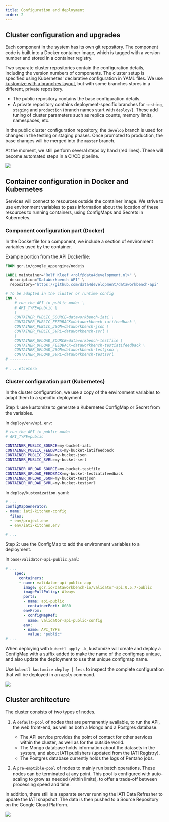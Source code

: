 ```yaml
---
title: Configuration and deployment
order: 2
---
```


## Cluster configuration and upgrades

Each component in the system has its own git repository. The component code is built into a Docker container image, which is tagged with a version number and stored in a container registry.

Two separate cluster repositories contain the configuration details, including the version numbers of components. The cluster setup is specified using Kubernetes' declarative configuration in YAML files. We use [kustomize with a branches layout](https://kubectl.docs.kubernetes.io/pages/app_composition_and_deployment/structure_branches.html), but with some branches stores in a different, private repository.

* The public repository contains the base configuration details.
* A private repository contains deployment-specific branches for `testing`, `staging` and `production` (branch names start with `deploy/`). These add tuning of cluster parameters such as replica counts, memory limits, namespaces, etc.

In the public cluster configuration repository, the `develop` branch is used for changes in the testing or staging phases. Once promoted to production, the base changes will be merged into the `master` branch.

At the moment, we still perform several steps by hand (red lines). These will become automated steps in a CI/CD pipeline.

![](gitops-current.drawio.svg)

## Container configuration in Docker and Kubernetes

Services will connect to resources outside the container image. We strive to use environment variables to pass information about the location of these resources to running containers, using ConfigMaps and Secrets in Kubernetes.

### Component configuration part (Docker)

In the Dockerfile for a component, we include a section of environment variables used by the container.

Example portion from the API Dockerfile:

```dockerfile
FROM gcr.io/google_appengine/nodejs

LABEL maintainer="Rolf Kleef <rolf@data4development.nl>" \
  description="DataWorkbench API" \
  repository="https://github.com/data4development/dataworkbench-api"

# To be adapted in the cluster or runtime config
ENV \
    # run the API in public mode: \
    # API_TYPE=public \
    \
    CONTAINER_PUBLIC_SOURCE=dataworkbench-iati \
    CONTAINER_PUBLIC_FEEDBACK=dataworkbench-iatifeedback \
    CONTAINER_PUBLIC_JSON=dataworkbench-json \
    CONTAINER_PUBLIC_SVRL=dataworkbench-svrl \
    \
    CONTAINER_UPLOAD_SOURCE=dataworkbench-testfile \
    CONTAINER_UPLOAD_FEEDBACK=dataworkbench-testiatifeedback \
    CONTAINER_UPLOAD_JSON=dataworkbench-testjson \
    CONTAINER_UPLOAD_SVRL=dataworkbench-testsvrl
# ----------

# ... etcetera
```

### Cluster configuration part (Kubernetes)

In the cluster configuration, we use a copy of the environment variables to adapt them to a specific deployment.

Step 1: use kustomize to generate a Kubernetes ConfigMap or Secret from the variables.

In `deploy/env/api.env`:

```bash
# run the API in public mode:
# API_TYPE=public

CONTAINER_PUBLIC_SOURCE=my-bucket-iati
CONTAINER_PUBLIC_FEEDBACK=my-bucket-iatifeedback
CONTAINER_PUBLIC_JSON=my-bucket-json
CONTAINER_PUBLIC_SVRL=my-bucket-svrl

CONTAINER_UPLOAD_SOURCE=my-bucket-testfile
CONTAINER_UPLOAD_FEEDBACK=my-bucket-testiatifeedback
CONTAINER_UPLOAD_JSON=my-bucket-testjson
CONTAINER_UPLOAD_SVRL=my-bucket-testsvrl
```

In `deploy/kustomization.`yaml:

```yaml
# ...
configMapGenerator:
- name: iati-kitchen-config
  files:
  - env/project.env
  - env/iati-kitchen.env

# ...
```

Step 2: use the ConfigMap to add the environment variables to a deployment.

In `base/validator-api-public.yaml`:

```yaml
# ...
    spec:
      containers:
      - name: validator-api-public-app
        image: gcr.io/dataworkbench-io/validator-api:0.5.7-public
        imagePullPolicy: Always
        ports:
        - name: api-public
          containerPort: 8080
        envFrom:
        - configMapRef:
          name: validator-api-public-config
        env:
        - name: API_TYPE
          value: "public"
# ...
```

When deploying with `kubectl apply -k`, kustomize will create and deploy a ConfigMap with a suffix added to make the name of the configmap unique, and also update the deployment to use that unique configmap name.

Use `kubectl kustomize deploy | less` to inspect the complete configuration that will be deployed in an `apply` command.

![](gitops-configs.drawio.svg)

## Cluster architecture

The cluster consists of two types of nodes.

1. A `default-pool` of nodes that are permanently available, to run the API, the web front-end, as well as both a Mongo and a Postgres database.

    * The API service provides the point of contact for other services within the cluster, as well as for the outside world.
    * The Mongo database holds information about the datasets in the system, and about IATI publishers (updated from the IATI Registry).
    * The Postgres database currently holds the logs of Pentaho jobs.

2. A `pre-emptible-pool` of nodes to mainly run batch operations. These nodes can be terminated at any point. This pool is configured with auto-scaling to grow as needed (within limits), to offer a trade-off between processing speed and time.

In addition, there still is a separate server running the IATI Data Refresher to update the IATI snapshot. The data is then pushed to a Source Repository on the Google Cloud Platform.

![](./deployment-overview.drawio.svg)

